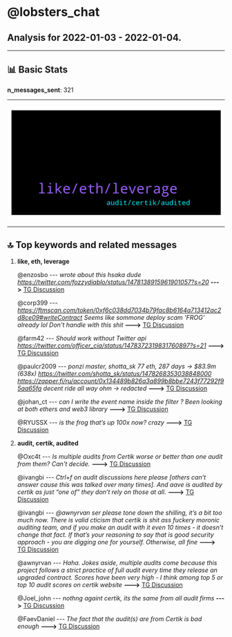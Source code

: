 # **@lobsters_chat**
 ## Analysis for **2022-01-03** - **2022-01-04**.

---

## 📊 **Basic Stats**

**n_messages_sent**: 321

---
![wordcloud](lobsters_chat_1Days_wordcloud.png)

---


## 🔝 **Top keywords and related messages**

1. **like, eth, leverage**

    @enzosbo --- *wrote about this hsaka dude  https://twitter.com/fozzydiablo/status/1478138915961901057?s=20* **--->** [TG Discussion](https://t.me/lobsters_chat/312582)

    @corp399 --- *https://ftmscan.com/token/0xf6c038dd7034b79fac8b6164a713412ac2d8ce09#writeContract  Seems like sommone deploy scam 'FROG' already lol Don't handle with this shit* **--->** [TG Discussion](https://t.me/lobsters_chat/312399)

    @farm42 --- *Should work without Twitter api https://twitter.com/officer_cia/status/1478372319831760897?s=21* **--->** [TG Discussion](https://t.me/lobsters_chat/312748)

    @paulcr2009 --- *ponzi master, shotta_sk  77 eth, 287 days -> $83.9m (638x)  https://twitter.com/shotta_sk/status/1478268353038848000  https://zapper.fi/ru/account/0x134489b826a3a899b8bbe7243f77292f95aa65fa  decent ride  all way ohm -> redacted* **--->** [TG Discussion](https://t.me/lobsters_chat/312662)

    @johan_ct --- *can I write the event name inside the filter ? Been looking at both ethers and web3 library* **--->** [TG Discussion](https://t.me/lobsters_chat/312229)

    @RYUSSX --- *is the frog that’s up 100x now? crazy* **--->** [TG Discussion](https://t.me/lobsters_chat/312467)

2. **audit, certik, audited**

    @Oxc4t --- *Is multiple audits from Certik worse or better than one audit from them? Can't decide.* **--->** [TG Discussion](https://t.me/lobsters_chat/312268)

    @ivangbi --- *Ctrl+f on audit discussions here please [others can’t answer cause this was talked over many times].  And aave is audited by certik as just “one of” they don’t rely on those at all.* **--->** [TG Discussion](https://t.me/lobsters_chat/312318)

    @ivangbi --- *@awnyrvan ser please tone down the shilling, it’s a bit too much now. There is valid cticism that certik is shit ass fuckery moronic auditing team, and if you make an audit with it even 10 times - it doesn’t change that fact. If that’s your reasoning to say that is good security approach - you are digging one for yourself. Otherwise, all fine* **--->** [TG Discussion](https://t.me/lobsters_chat/312300)

    @awnyrvan --- *Haha. Jokes aside, multiple audits come because this project follows a strict practice of full audit every time they release an upgraded contract. Scores have been very high - I think among top 5 or top 10 audit scores on certik website* **--->** [TG Discussion](https://t.me/lobsters_chat/312297)

    @Joel_john --- *nothng againt certik, its the same from all audit firms* **--->** [TG Discussion](https://t.me/lobsters_chat/312272)

    @FaevDaniel --- *The fact that the audit(s) are from Certik is bad enough* **--->** [TG Discussion](https://t.me/lobsters_chat/312269)

